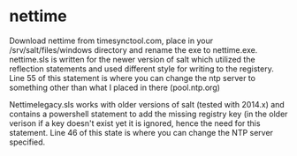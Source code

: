 # nettime

Download nettime from timesynctool.com, place in your /srv/salt/files/windows directory and rename the exe to nettime.exe. nettime.sls is written for the newer version of salt which utilized the reflection statements and used different style for writing to the registery. Line 55 of this statement is where you can change the ntp server to something other than what I placed in there (pool.ntp.org)

Nettimelegacy.sls works with older versions of salt (tested with 2014.x) and contains a powershell statement to add the missing registry key (in the older verison if a key doesn't exist yet it is ignored, hence the need for this statement. Line 46 of this state is where you can change the NTP server specified. 
